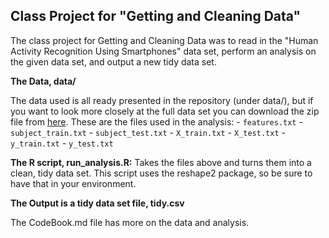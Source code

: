 ## Class Project for "Getting and Cleaning Data"

The class project for Getting and Cleaning Data was to read in the "Human Activity Recognition Using Smartphones" data set, perform an analysis on the given data set, and output a new tidy data set.

**The Data, data/**

The data used is all ready presented in the repository (under data/), but if you want to look more closely at the full data set you can download the zip file from [here](https://d396qusza40orc.cloudfront.net/getdata%2Fprojectfiles%2FUCI%20HAR%20Dataset.zip).
These are the files used in the analysis:
	- `features.txt`
	- `subject_train.txt`
	- `subject_test.txt`
	- `X_train.txt`
	- `X_test.txt`
	- `y_train.txt`
	- `y_test.txt`

**The R script, run_analysis.R:** Takes the files above and turns them into a clean, tidy data set. This script uses the reshape2 package, so be sure to have that in your environment.

**The Output is a tidy data set file, tidy.csv**

The CodeBook.md file has more on the data and analysis.